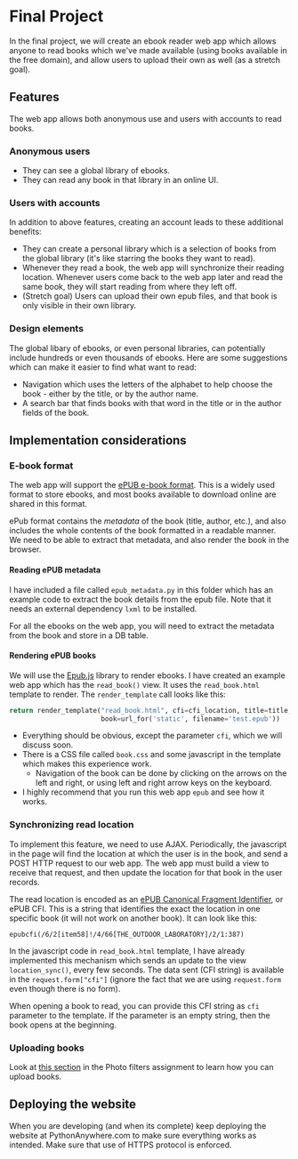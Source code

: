 # Final Project

In the final project, we will create an ebook reader web app which allows anyone to read books which we've made available (using books available in the free domain), and allow users to upload their own as well (as a stretch goal).

## Features

The web app allows both anonymous use and users with accounts to read books.

### Anonymous users

- They can see a global library of ebooks.
- They can read any book in that library in an online UI.

### Users with accounts

In addition to above features, creating an account leads to these additional benefits:

- They can create a personal library which is a selection of books from the global library (it's like starring the books they want to read).
- Whenever they read a book, the web app will synchronize their reading location. Whenever users come back to the web app later and read the same book, they will start reading from where they left off.
- (Stretch goal) Users can upload their own epub files, and that book is only visible in their own library.

### Design elements

The global libary of ebooks, or even personal libraries, can potentially include hundreds or even thousands of ebooks. Here are some suggestions which can make it easier to find what want to read:

- Navigation which uses the letters of the alphabet to help choose the book - either by the title, or by the author name.
- A search bar that finds books with that word in the title or in the author fields of the book.

## Implementation considerations

### E-book format

The web app will support the [ePUB e-book format](https://en.wikipedia.org/wiki/EPUB). This is a widely used format to store ebooks, and most books available to download online are shared in this format.

ePub format contains the _metadata_ of the book (title, author, etc.), and also includes the whole contents of the book formatted in a readable manner. We need to be able to extract that metadata, and also render the book in the browser. 

#### Reading ePUB metadata

I have included a file called `epub_metadata.py` in this folder which has an example code to extract the book details from the epub file. Note that it needs an external dependency `lxml` to be installed.

For all the ebooks on the web app, you will need to extract the metadata from the book and store in a DB table.

#### Rendering ePUB books

We will use the [Epub.js](https://github.com/futurepress/epub.js/) library to render ebooks. I have created an example web app which has the `read_book()` view. It uses the `read_book.html` template to render. The `render_template` call looks like this:

```python
return render_template("read_book.html", cfi=cfi_location, title=title, author=author,
                       book=url_for('static', filename='test.epub'))
```

- Everything should be obvious, except the parameter `cfi`, which we will discuss soon.
- There is a CSS file called `book.css` and some javascript in the template which makes this experience work.
  - Navigation of the book can be done by clicking on the arrows on the left and right, or using left and right arrow keys on the keyboard.
- I highly recommend that you run this web app `epub` and see how it works.
 
### Synchronizing read location

To implement this feature, we need to use AJAX. Periodically, the javascript in the page will find the location at which the user is in the book, and send a POST HTTP request to our web app. The web app must build a view to receive that request, and then update the location for that book in the user records.

The read location is encoded as an [ePUB Canonical Fragment Identifier](http://www.idpf.org/epub/linking/cfi/epub-cfi.html), or ePUB CFI. This is a string that identifies the exact the location in one specific book (it will not work on another book). It can look like this:

```
epubcfi(/6/2[item58]!/4/66[THE_OUTDOOR_LABORATORY]/2/1:387)
```

In the javascript code in `read_book.html` template, I have already implemented this mechanism which sends an update to the view `location_sync()`, every few seconds. The data sent (CFI string) is available in the `request.form["cfi"]` (ignore the fact that we are using `request.form` even though there is no form).

When opening a book to read, you can provide this CFI string as `cfi` parameter to the template. If the parameter is an empty string, then the book opens at the beginning.

### Uploading books

Look at [this section](https://github.com/amangup/coding-bootcamp/blob/master/lecture10/assignment_photo_filters.md#uploading-files) in the Photo filters assignment to learn how you can upload books.

## Deploying the website

When you are developing (and when its complete) keep deploying the website at PythonAnywhere.com to make sure everything works as intended. Make sure that use of HTTPS protocol is enforced.
